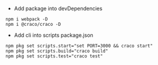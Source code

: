 - Add package into devDependencies

```
npm i webpack -D
npm i @craco/craco -D
```

- Add cli into scripts package.json

```
npm pkg set scripts.start="set PORT=3000 && craco start"
npm pkg set scripts.build="craco build"
npm pkg set scripts.test="craco test"
```